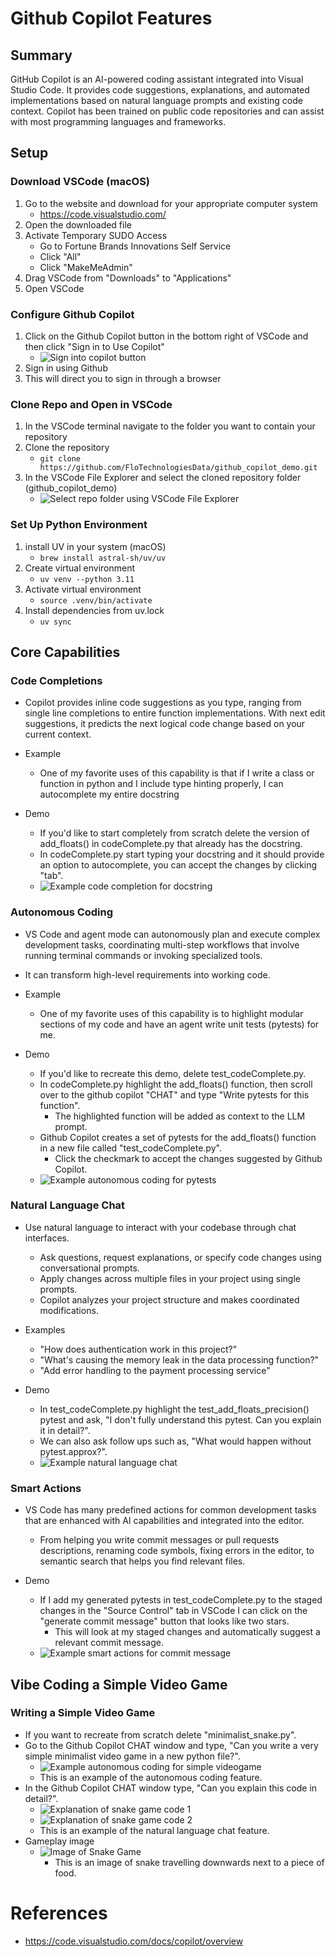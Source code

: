 # Github Copilot Features

## Summary

GitHub Copilot is an AI-powered coding assistant integrated into Visual Studio Code. It provides code suggestions, explanations, and automated implementations based on natural language prompts and existing code context. Copilot has been trained on public code repositories and can assist with most programming languages and frameworks.

## Setup

### Download VSCode (macOS)

1. Go to the website and download for your appropriate computer system
    * https://code.visualstudio.com/
2. Open the downloaded file
3. Activate Temporary SUDO Access
    * Go to Fortune Brands Innovations Self Service
    * Click "All"
    * Click "MakeMeAdmin"
4. Drag VSCode from "Downloads" to "Applications"
5. Open VSCode

### Configure Github Copilot

1. Click on the Github Copilot button in the bottom right of VSCode and then click "Sign in to Use Copilot"
    * ![Sign into copilot button](screenshots/sign_into_copilot.png)
2. Sign in using Github
3. This will direct you to sign in through a browser

### Clone Repo and Open in VSCode
1. In the VSCode terminal navigate to the folder you want to contain your repository
2. Clone the repository
    * `git clone https://github.com/FloTechnologiesData/github_copilot_demo.git`
3. In the VSCode File Explorer and select the cloned repository folder (github_copilot_demo)
    * ![Select repo folder using VSCode File Explorer](screenshots/vscode_file_explorer.png)

### Set Up Python Environment

1. install UV in your system (macOS)
    * `brew install astral-sh/uv/uv`
2. Create virtual environment
    * `uv venv --python 3.11`
3. Activate virtual environment
    * `source .venv/bin/activate`
4. Install dependencies from uv.lock
    * `uv sync`

## Core Capabilities

### Code Completions

* Copilot provides inline code suggestions as you type, ranging from single line completions to entire function implementations. With next edit suggestions, it predicts the next logical code change based on your current context.

* Example
    * One of my favorite uses of this capability is that if I write a class or function in python and I include type hinting properly, I can autocomplete my entire docstring 

* Demo
    * If you'd like to start completely from scratch delete the version of add_floats() in codeComplete.py that already has the docstring. 
    * In codeComplete.py start typing your docstring and it should provide an option to autocomplete, you can accept the changes by clicking "tab". 
    * ![Example code completion for docstring](screenshots/code_completion.png)

### Autonomous Coding

* VS Code and agent mode can autonomously plan and execute complex development tasks, coordinating multi-step workflows that involve running terminal commands or invoking specialized tools. 
* It can transform high-level requirements into working code.

* Example
    * One of my favorite uses of this capability is to highlight modular sections of my code and have an agent write unit tests (pytests) for me. 

* Demo
    * If you'd like to recreate this demo, delete test_codeComplete.py. 
    * In codeComplete.py highlight the add_floats() function, then scroll over to the github copilot "CHAT" and type "Write pytests for this function". 
        * The highlighted function will be added as context to the LLM prompt. 
    * Github Copilot creates a set of pytests for the add_floats() function in a new file called "test_codeComplete.py". 
        * Click the checkmark to accept the changes suggested by Github Copilot. 
    * ![Example autonomous coding for pytests](screenshots/autonomous_coding_pytests.png)

### Natural Language Chat

* Use natural language to interact with your codebase through chat interfaces. 
    * Ask questions, request explanations, or specify code changes using conversational prompts.
    * Apply changes across multiple files in your project using single prompts. 
    * Copilot analyzes your project structure and makes coordinated modifications.

* Examples
    * "How does authentication work in this project?"
    * "What's causing the memory leak in the data processing function?"
    * "Add error handling to the payment processing service"

* Demo
    * In test_codeComplete.py highlight the test_add_floats_precision() pytest and ask, "I don't fully understand this pytest. Can you explain it in detail?".
    * We can also ask follow ups such as, "What would happen without pytest.approx?". 
    * ![Example natural language chat](screenshots/natural_language_chat.png)

### Smart Actions

* VS Code has many predefined actions for common development tasks that are enhanced with AI capabilities and integrated into the editor.
    * From helping you write commit messages or pull requests descriptions, renaming code symbols, fixing errors in the editor, to semantic search that helps you find relevant files.

* Demo
    * If I add my generated pytests in test_codeComplete.py to the staged changes in the "Source Control" tab in VSCode I can click on the "generate commit message" button that looks like two stars. 
        * This will look at my staged changes and automatically suggest a relevant commit message. 
    * ![Example smart actions for commit message](screenshots/smart_actions.png)

## Vibe Coding a Simple Video Game

### Writing a Simple Video Game

* If you want to recreate from scratch delete "minimalist_snake.py". 
* Go to the Github Copilot CHAT window and type, "Can you write a very simple minimalist video game in a new python file?". 
    * ![Example autonomous coding for simple videogame](screenshots/simple_video_game.png)
    * This is an example of the autonomous coding feature. 
* In the Github Copilot CHAT window type, "Can you explain this code in detail?". 
    * ![Explanation of snake game code 1](screenshots/code_explanation_1.png)
    * ![Explanation of snake game code 2](screenshots/code_explanation_2.png)
    * This is an example of the natural language chat feature. 
* Gameplay image
    * ![Image of Snake Game](screenshots/snake_gameplay.png)
        * This is an image of snake travelling downwards next to a piece of food.


# References

* https://code.visualstudio.com/docs/copilot/overview